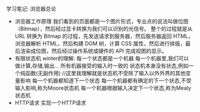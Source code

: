学习笔记:
浏览器总论
  - 浏览器工作原理
    我们看到的页面都是一个图片形式，专业点的说法叫做位图（Bitmap），然后经过显卡转换为我们可以识别的光信号。
    整个的过程就是从 URL 转换为 Bitmap 的过程，先发送请求到服务器，然后服务器返回 HTML，浏览器解析 HTML，然后构建 DOM 树，计算 CSS 属性，然后进行排版，最后渲染成位图，然后经过操作系统或硬件的 API 完成视图的显示。
  - 有限状态机
    winter的理解: 
      每一个状态都是一个机器
        每一个机器里,我们可以做计算,存储,输出...
        所有机器接受的输入时一致的
        状态机本身没有状态,例如一个纯函数(无副作用) //这里我理解就是状态机不受除了输入以外外界的其他变量影响
      每一个机器都知道下一个状态
        每一个机器都有确定的下一个状态,不受输入影响,称为Moore状态机
        每一个机器根据输入决定下一个状态,称为Mealy状态机
  - HTTP请求
    实现一个HTTP请求
